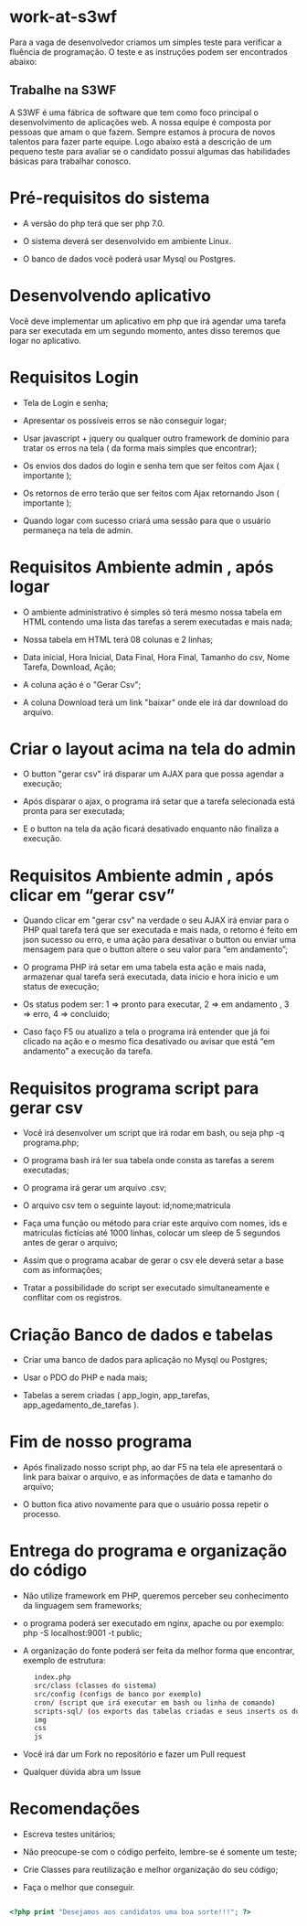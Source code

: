 # work-at-s3wf
Para a vaga de desenvolvedor criamos um simples teste para verificar a fluência de programação. O teste e as instruções podem ser encontrados abaixo:

## Trabalhe na S3WF

A S3WF é uma fábrica de software que tem como foco principal o desenvolvimento de aplicações web.
A nossa equipe é composta por pessoas que amam o que fazem. Sempre estamos à procura de novos talentos para fazer parte equipe.
Logo abaixo está a descrição de um pequeno teste para avaliar se o candidato possui algumas das habilidades básicas para trabalhar conosco.

# Pré-requisitos do sistema

- A versão do php terá que ser php 7.0.

- O sistema deverá ser desenvolvido em ambiente Linux. 

- O banco de dados você poderá usar Mysql ou Postgres.


# Desenvolvendo aplicativo

Você deve implementar um aplicativo em php que irá agendar uma tarefa para ser executada em um segundo momento, antes disso teremos que logar no aplicativo.

# Requisitos Login

 - Tela de Login e senha;
 
 - Apresentar os possíveis erros se não conseguir logar;
 
 - Usar javascript + jquery ou qualquer outro framework de domínio para tratar os erros na tela ( da forma mais simples que encontrar);
 
 - Os envios dos dados do login e senha tem que ser feitos com Ajax ( importante );
 
 - Os retornos de erro terão que ser feitos com Ajax retornando Json ( importante );
 
 - Quando logar com sucesso criará uma sessão para que o usuário permaneça na tela de admin.

# Requisitos Ambiente admin , após logar 

 - O ambiente administrativo é simples só terá mesmo nossa tabela em HTML contendo uma lista das tarefas a serem executadas e mais nada;
 
 - Nossa tabela em HTML terá 08  colunas e 2 linhas;
 
 - Data inicial, Hora Inicial, Data Final, Hora Final, Tamanho do csv, Nome Tarefa, Download, Ação;
 
 - A coluna ação é o "Gerar Csv";
 
 - A coluna Download terá um link "baixar" onde ele irá dar download do arquivo.
  
# Criar o layout acima na tela do admin

- O button "gerar csv" irá disparar um AJAX para que possa agendar a execução;

- Após disparar o ajax, o programa irá setar que a tarefa selecionada está pronta para ser executada;

- E o button na tela da ação ficará desativado enquanto não finaliza a execução.

# Requisitos Ambiente admin , após clicar em “gerar csv”

- Quando clicar em "gerar csv" na verdade o seu AJAX irá enviar para o PHP qual tarefa terá que ser executada e mais nada, o retorno é feito em json sucesso ou erro, e uma ação para desativar o button ou enviar uma mensagem para que o button altere o seu valor para “em andamento”;

- O programa PHP irá setar em uma tabela esta ação e mais nada, armazenar qual tarefa será executada, data inicio e hora inicio e um status de execução;

- Os status podem ser: 1 => pronto para executar, 2 => em andamento , 3 => erro, 4 => concluido;

- Caso faço F5 ou atualizo a tela o programa irá entender que já foi clicado na ação e o mesmo fica desativado ou avisar que está “em andamento” a execução da tarefa.

# Requisitos programa script para gerar csv

- Você irá desenvolver um script que irá rodar em bash, ou seja php -q programa.php;

- O programa bash irá ler sua tabela onde consta as tarefas a serem executadas;

- O programa irá gerar um arquivo .csv;

- O arquivo csv tem o seguinte layout: id;nome;matricula

- Faça uma função ou método para criar este arquivo com nomes, ids e matriculas fictícias até 1000 linhas, colocar um sleep de 5 segundos antes de gerar o arquivo;

- Assim que o programa acabar de gerar o csv ele deverá setar a base com as informações;

- Tratar a possibilidade do script ser executado simultaneamente e conflitar com os registros.

# Criação Banco de dados e tabelas

- Criar uma banco de dados para aplicação no Mysql ou Postgres;

- Usar o PDO do PHP e nada mais;

- Tabelas a serem criadas ( app_login, app_tarefas, app_agedamento_de_tarefas ).

# Fim de nosso programa

- Após finalizado nosso script php, ao dar F5 na tela ele apresentará o link para baixar o arquivo, e as informações de data e tamanho do arquivo;

- O button fica ativo novamente para que o usuário possa repetir o processo.

# Entrega do programa e organização do código

- Não utilize framework em PHP, queremos perceber seu conhecimento da linguagem sem frameworks;

- o programa poderá ser executado em nginx, apache ou por exemplo: php -S localhost:9001 -t public;

- A organização do fonte poderá ser feita da melhor forma que encontrar, exemplo de estrutura:

```sh
      index.php 
      src/class (classes do sistema)
      src/config (configs de banco por exemplo)
      cron/ (script que irá executar em bash ou linha de comando)
      scripts-sql/ (os exports das tabelas criadas e seus inserts os dumps)
      img
      css
      js
```
- Você irá dar um Fork no repositório e fazer um Pull request

- Qualquer dúvida abra um Issue


# Recomendações

- Escreva testes unitários; 

- Não preocupe-se com o código perfeito, lembre-se é somente um teste;

- Crie Classes para reutilização e melhor organização do seu código;

- Faça o melhor que conseguir.

```php

<?php print "Desejamos aos candidatos uma boa sorte!!!"; ?>

```







